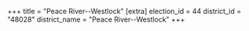 +++
title = "Peace River--Westlock"
[extra]
election_id = 44
district_id = "48028"
district_name = "Peace River--Westlock"
+++
